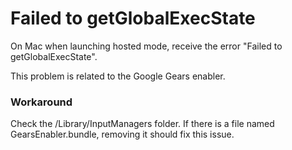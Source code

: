 # Failed to getGlobalExecState #
On Mac when launching hosted mode, receive the error "Failed to getGlobalExecState".

This problem is related to the Google Gears enabler.

### Workaround ###
Check the /Library/InputManagers folder. If there is a file named GearsEnabler.bundle, removing it should fix this issue.
